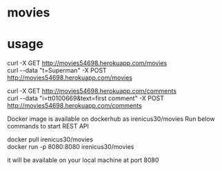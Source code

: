 # movies

# usage
curl -X GET http://movies54698.herokuapp.com/movies
\
curl --data "t=Superman" -X POST http://movies54698.herokuapp.com/movies


curl -X GET http://movies54698.herokuapp.com/comments
\
curl --data "i=tt0100669&text=first comment" -X POST http://movies54698.herokuapp.com/comments

Docker image is available on dockerhub as irenicus30/movies
Run below commands to start REST API

docker pull irenicus30/movies
\
docker run -p 8080:8080 irenicus30/movies 

it will be available on your local machine at port 8080

